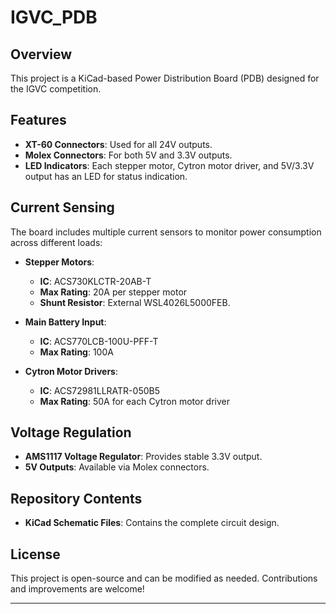 # IGVC_PDB

## Overview
This project is a KiCad-based Power Distribution Board (PDB) designed for the IGVC competition.
## Features
- **XT-60 Connectors**: Used for all 24V outputs.
- **Molex Connectors**: For both 5V and 3.3V outputs.
- **LED Indicators**: Each stepper motor, Cytron motor driver, and 5V/3.3V output has an LED for status indication.

## Current Sensing
The board includes multiple current sensors to monitor power consumption across different loads:

- **Stepper Motors**:
  - **IC**: ACS730KLCTR-20AB-T
  - **Max Rating**: 20A per stepper motor
  - **Shunt Resistor**: External WSL4026L5000FEB.

- **Main Battery Input**:
  - **IC**: ACS770LCB-100U-PFF-T
  - **Max Rating**: 100A 

- **Cytron Motor Drivers**:
  - **IC**: ACS72981LLRATR-050B5
  - **Max Rating**: 50A for each Cytron motor driver

## Voltage Regulation
- **AMS1117 Voltage Regulator**: Provides stable 3.3V output.
- **5V Outputs**: Available via Molex connectors.

## Repository Contents
- **KiCad Schematic Files**: Contains the complete circuit design.

## License
This project is open-source and can be modified as needed. Contributions and improvements are welcome!

---

